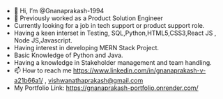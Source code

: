 - 👋 Hi, I’m @Gnanaprakash-1994
- 👀 Previously worked as a Product Solution Engineer 
- Currently looking for a job in tech support or product support role.
- Having a keen interset in Testing, SQL,Python,HTML5,CSS3,React JS , Node JS,Javascript.
- Having interest in developing MERN Stack Project.
- Basic Knowledge of Python and Java.
- Having a knowledge in Stakeholder management and team handling.
- 📫 How to reach me  https://www.linkedin.com/in/gnanaprakash-v-a21b66a1/ , vishwanathaprakash@gmail.com
- My Portfolio Link: https://gnanaprakash-portfolio.onrender.com/

<!---
Gnanaprakash-1994/Gnanaprakash-1994 is a ✨ special ✨ repository because its `README.md` (this file) appears on your GitHub profile.
You can click the Preview link to take a look at your changes.
--->

